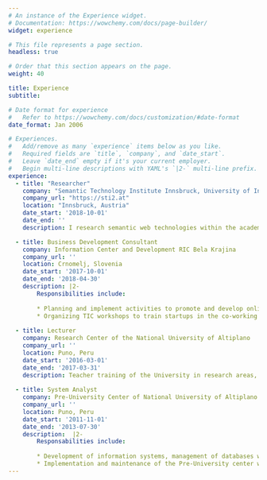 ```yaml
---
# An instance of the Experience widget.
# Documentation: https://wowchemy.com/docs/page-builder/
widget: experience

# This file represents a page section.
headless: true

# Order that this section appears on the page.
weight: 40

title: Experience
subtitle:

# Date format for experience
#   Refer to https://wowchemy.com/docs/customization/#date-format
date_format: Jan 2006

# Experiences.
#   Add/remove as many `experience` items below as you like.
#   Required fields are `title`, `company`, and `date_start`.
#   Leave `date_end` empty if it's your current employer.
#   Begin multi-line descriptions with YAML's `|2-` multi-line prefix.
experience:
  - title: "Researcher"
    company: "Semantic Technology Institute Innsbruck, University of Innsbruck"
    company_url: "https://sti2.at"
    location: "Innsbruck, Austria"
    date_start: '2018-10-01'
    date_end: ''
    description: I research semantic web technologies within the academy and industry. My main interest is focused on Knowledge Graph Curation, which involves the assessment, cleaning, and enrichment of Knowledge Graphs.

  - title: Business Development Consultant
    company: Information Center and Development RIC Bela Krajina
    company_url: ''
    location: Crnomelj, Slovenia
    date_start: '2017-10-01'
    date_end: '2018-04-30'
    description: |2-
        Responsibilities include:
        
        * Planning and implement activities to promote and develop online brand of the tourism and business in the region of Bela Krajina. Using 3D technologies, Oculus Rift, Google Business, TripAdvisor, Wikiloc, Geocaching, Strava and social networks.
        * Organizing TIC workshops to train startups in the co-working space.
        
  - title: Lecturer
    company: Research Center of the National University of Altiplano
    company_url: ''
    location: Puno, Peru
    date_start: '2016-03-01'
    date_end: '2017-03-31'
    description: Teacher training of the University in research areas, on the use of tools that promote their career as researchers; [Mendeley](https://www.mendeley.com/) (Bibliographic References Manager), SigmaPlot (Analysis of scientific data) and DSpace (Repository of data).
  
  - title: System Analyst
    company: Pre-University Center of National University of Altiplano
    company_url: ''
    location: Puno, Peru
    date_start: '2011-11-01'
    date_end: '2013-07-30'
    description:  |2-
        Responsabilities include:
        
        * Development of information systems, management of databases with information of students, teachers, administrative staff, document management.
        * Implementation and maintenance of the Pre-University center web site.
---
```

